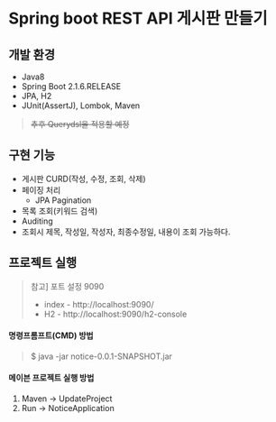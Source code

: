 # Spring boot REST API 게시판 만들기

## 개발 환경
- Java8
- Spring Boot 2.1.6.RELEASE
- JPA, H2
- JUnit(AssertJ), Lombok, Maven

>~~추후 Querydsl을 적용할 예정~~

## 구현 기능
- 게시판 CURD(작성, 수정, 조회, 삭제)
- 페이징 처리
  - JPA Pagination  
- 목록 조회(키워드 검색)
- Auditing
- 조회시 제목, 작성일, 작성자, 최종수정일, 내용이 조회 가능하다.

## 프로젝트 실행

>참고] 포트 설정 9090
>- index - http://localhost:9090/
>- H2    - http://localhost:9090/h2-console

#### 명령프롬프트(CMD) 방법
> $ java -jar notice-0.0.1-SNAPSHOT.jar

#### 메이븐 프로젝트 실행 방법
1. Maven -> UpdateProject
2. Run -> NoticeApplication
